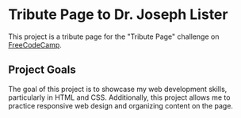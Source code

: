 
# Tribute Page to Dr. Joseph Lister

This project is a tribute page for the "Tribute Page" challenge on [FreeCodeCamp](https://www.freecodecamp.org/learn/).

## Project Goals

The goal of this project is to showcase my web development skills, particularly in HTML and CSS. Additionally, this project allows me to practice responsive web design and organizing content on the page.
